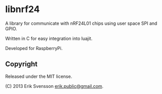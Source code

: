 libnrf24
========

A library for communicate with nRF24L01 chips using user space SPI and GPIO.

Written in C for easy integration into luajit.

Developed for RaspberryPi.

Copyright
---------

Released under the MIT license.

(C) 2013 Erik Svensson <erik.public@gmail.com>.
